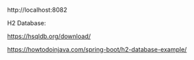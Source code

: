 http://localhost:8082</br>

H2 Database:</br>

https://hsqldb.org/download/</br>

https://howtodoinjava.com/spring-boot/h2-database-example/</br>